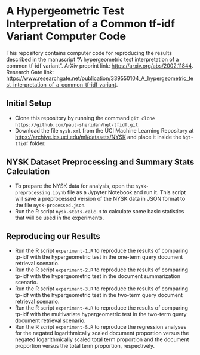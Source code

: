 # A Hypergeometric Test Interpretation of a Common tf-idf Variant Computer Code
This repository contains computer code for reproducing the results described in the manuscript “A hypergeometric test interpretation of a common tf-idf variant”. ArXiv preprint link: https://arxiv.org/abs/2002.11844. Research Gate link: https://www.researchgate.net/publication/339550104_A_hypergeometric_test_interpretation_of_a_common_tf-idf_variant.

## Initial Setup

* Clone this repository by running the command `git clone https://github.com/paul-sheridan/hgt-tfidf.git`.
* Download the file `nysk.xml` from the UCI Machine Learning Repository at https://archive.ics.uci.edu/ml/datasets/NYSK and place it inside the `hgt-tfidf` folder.

## NYSK Dataset Preprocessing and Summary Stats Calculation

* To prepare the NYSK data for analysis, open the `nysk-preprocessing.ipynb` file as a Jypyter Notebook and run it. This script will save  a preprocessed version of the NYSK data in JSON format to the file `nysk-processed.json`.
* Run the R script `nysk-stats-calc.R` to calculate some basic statistics that will be used in the experiments.

## Reproducing our Results

* Run the R script `experiment-1.R` to reproduce the results of comparing tp-idf with the hypergeometric test in the one-term query document retrieval scenario.
* Run the R script `experiment-2.R` to reproduce the results of comparing tp-idf with the hypergeometric test in the document summarization scenario.
* Run the R script `experiment-3.R` to reproduce the results of comparing tp-idf with the hypergeometric test in the two-term query document retrieval scenario.
* Run the R script `experiment-4.R` to reproduce the results of comparing tp-idf with the multivariate hypergeometric test in the two-term query document retrieval scenario.
* Run the R script `experiment-5.R` to reproduce the regression analyses for the negated logarithmically scaled document proportion versus the negated logarithmically scaled total term proportion and the document proportion versus the total term proportion, respectively.
